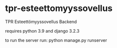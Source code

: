 # tpr-esteettomyyssovellus
TPR Esteettömyyssovellus Backend

requires python 3.9 and django 3.2.3

to run the server run: 
python manage.py runserver

